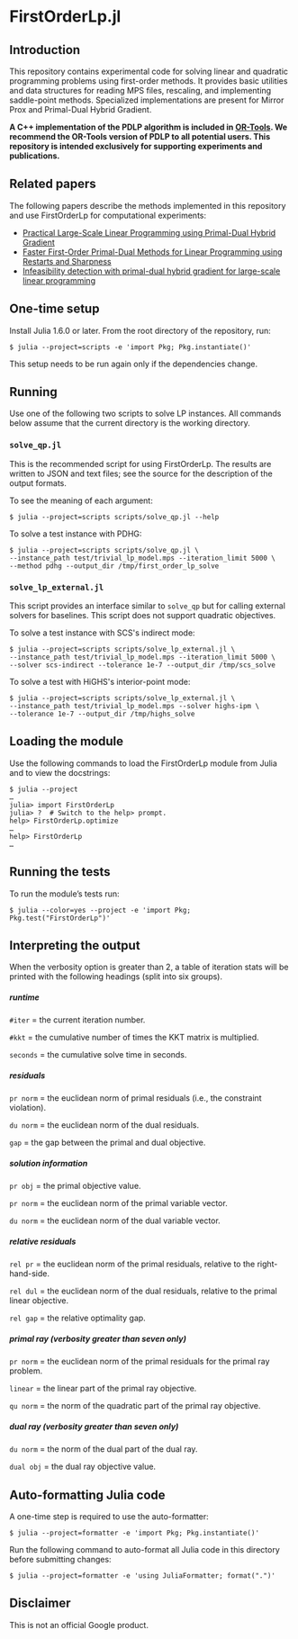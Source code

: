# FirstOrderLp.jl

## Introduction

This repository contains experimental code for solving linear and quadratic
programming problems using first-order methods. It provides basic utilities and
data structures for reading MPS files, rescaling, and implementing saddle-point
methods. Specialized implementations are present for Mirror Prox and
Primal-Dual Hybrid Gradient.

**A C++ implementation of the PDLP algorithm is included in
[OR-Tools](https://github.com/google/or-tools). We recommend the OR-Tools
version of PDLP to all potential users. This repository is intended exclusively
for supporting experiments and publications.**

## Related papers

The following papers describe the methods implemented in this repository and use FirstOrderLp for computational experiments:

- [Practical Large-Scale Linear Programming using Primal-Dual Hybrid Gradient](https://arxiv.org/abs/2106.04756)
- [Faster First-Order Primal-Dual Methods for Linear Programming using Restarts and Sharpness](https://arxiv.org/abs/2105.12715)
- [Infeasibility detection with primal-dual hybrid gradient for large-scale linear programming](https://arxiv.org/abs/2102.04592)

## One-time setup

Install Julia 1.6.0 or later. From the root directory of the repository, run:

```shell
$ julia --project=scripts -e 'import Pkg; Pkg.instantiate()'
```

This setup needs to be run again only if the dependencies change.

## Running

Use one of the following two scripts to solve LP instances. All commands below
assume that the current directory is the working directory.

### `solve_qp.jl`

This is the recommended script for using FirstOrderLp. The results are written
to JSON and text files; see the source for the description of the output
formats.

To see the meaning of each argument:

```shell
$ julia --project=scripts scripts/solve_qp.jl --help
```

To solve a test instance with PDHG:

```shell
$ julia --project=scripts scripts/solve_qp.jl \
--instance_path test/trivial_lp_model.mps --iteration_limit 5000 \
--method pdhg --output_dir /tmp/first_order_lp_solve
```

### `solve_lp_external.jl`

This script provides an interface similar to `solve_qp` but for calling
external solvers for baselines. This script does not support quadratic
objectives.

To solve a test instance with SCS's indirect mode:

```shell
$ julia --project=scripts scripts/solve_lp_external.jl \
--instance_path test/trivial_lp_model.mps --iteration_limit 5000 \
--solver scs-indirect --tolerance 1e-7 --output_dir /tmp/scs_solve
```

To solve a test with HiGHS's interior-point mode:

```shell
$ julia --project=scripts scripts/solve_lp_external.jl \
--instance_path test/trivial_lp_model.mps --solver highs-ipm \
--tolerance 1e-7 --output_dir /tmp/highs_solve
```

## Loading the module

Use the following commands to load the FirstOrderLp module from Julia and to
view the docstrings:

```
$ julia --project
…
julia> import FirstOrderLp
julia> ?  # Switch to the help> prompt.
help> FirstOrderLp.optimize
…
help> FirstOrderLp
…
```

## Running the tests

To run the module’s tests run:

```shell
$ julia --color=yes --project -e 'import Pkg; Pkg.test("FirstOrderLp")'
```

## Interpreting the output

When the verbosity option is greater than 2, a table of iteration stats will be
printed with the following headings (split into six groups).

##### runtime

`#iter` = the current iteration number.

`#kkt` = the cumulative number of times the KKT matrix is multiplied.

`seconds` = the cumulative solve time in seconds.

##### residuals

`pr norm` = the euclidean norm of primal residuals (i.e., the constraint
violation).

`du norm` = the euclidean norm of the dual residuals.

`gap` = the gap between the primal and dual objective.

##### solution information

`pr obj` = the primal objective value.

`pr norm` = the euclidean norm of the primal variable vector.

`du norm` = the euclidean norm of the dual variable vector.

##### relative residuals

`rel pr` = the euclidean norm of the primal residuals, relative to the
right-hand-side.

`rel dul` = the euclidean norm of the dual residuals, relative to the primal
linear objective.

`rel gap` = the relative optimality gap.

##### primal ray (verbosity greater than seven only)

`pr norm` = the euclidean norm of the primal residuals for the primal ray
problem.

`linear` = the linear part of the primal ray objective.

`qu norm` = the norm of the quadratic part of the primal ray objective.

##### dual ray (verbosity greater than seven only)

`du norm` = the norm of the dual part of the dual ray.

`dual obj` = the dual ray objective value.

## Auto-formatting Julia code

A one-time step is required to use the auto-formatter:

```shell
$ julia --project=formatter -e 'import Pkg; Pkg.instantiate()'
```

Run the following command to auto-format all Julia code in this directory before
submitting changes:

```shell
$ julia --project=formatter -e 'using JuliaFormatter; format(".")'
```

## Disclaimer

This is not an official Google product.
